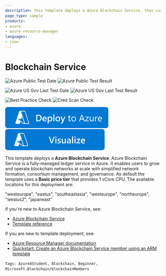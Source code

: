 ```yaml
---
description: This template deploys a Azure Blockchain Service, that currently provides support for the Ethereum Quorum ledger using the IBFT consensus mechanism.
page_type: sample
products:
- azure
- azure-resource-manager
languages:
- json
---
```

# Blockchain Service

![Azure Public Test Date](https://azurequickstartsservice.blob.core.windows.net/badges/quickstarts/microsoft.blockchain/blockchain-asaservice/PublicLastTestDate.svg)
![Azure Public Test Result](https://azurequickstartsservice.blob.core.windows.net/badges/quickstarts/microsoft.blockchain/blockchain-asaservice/PublicDeployment.svg)

![Azure US Gov Last Test Date](https://azurequickstartsservice.blob.core.windows.net/badges/quickstarts/microsoft.blockchain/blockchain-asaservice/FairfaxLastTestDate.svg)
![Azure US Gov Last Test Result](https://azurequickstartsservice.blob.core.windows.net/badges/quickstarts/microsoft.blockchain/blockchain-asaservice/FairfaxDeployment.svg)

![Best Practice Check](https://azurequickstartsservice.blob.core.windows.net/badges/quickstarts/microsoft.blockchain/blockchain-asaservice/BestPracticeResult.svg)
![Cred Scan Check](https://azurequickstartsservice.blob.core.windows.net/badges/quickstarts/microsoft.blockchain/blockchain-asaservice/CredScanResult.svg)

[![Deploy To Azure](https://raw.githubusercontent.com/Azure/azure-quickstart-templates/master/1-CONTRIBUTION-GUIDE/images/deploytoazure.svg?sanitize=true)](https://portal.azure.com/#create/Microsoft.Template/uri/https%3A%2F%2Fraw.githubusercontent.com%2FAzure%2Fazure-quickstart-templates%2Fmaster%2Fquickstarts%2Fmicrosoft.blockchain%2Fblockchain-asaservice%2Fazuredeploy.json)  [![Visualize](https://raw.githubusercontent.com/Azure/azure-quickstart-templates/master/1-CONTRIBUTION-GUIDE/images/visualizebutton.svg?sanitize=true)](http://armviz.io/#/?load=https%3A%2F%2Fraw.githubusercontent.com%2FAzure%2Fazure-quickstart-templates%2Fmaster%2Fquickstarts%2Fmicrosoft.blockchain%2Fblockchain-asaservice%2Fazuredeploy.json)

This template deploys a **Azure Blockchain Service**. Azure Blockchain Service is a fully-managed ledger service in Azure. It enables users to grow and operate blockchain networks at scale with simplified network formation, consortium management, and governance. As default the template uses a **Basic price tier** that provides 1 vCore CPU. The available locations for this deployment are:

"westeurope",
"eastus",
"southeastasia",
"westeurope",
"northeurope",
"westus2",
"japaneast"

If you're new to Azure Blockchain Service, see:

- [Azure Blockchain Service](https://azure.microsoft.com/services/blockchain-service/)
- [Template reference](https://docs.microsoft.com/azure/templates/microsoft.compute/allversions)

If you are new to template deployment, see:

- [Azure Resource Manager documentation](https://docs.microsoft.com/azure/azure-resource-manager/)
- [Quickstart: Create an Azure Blockchain Service member using an ARM template](https://docs.microsoft.com/azure/blockchain/service/create-member-template)

`Tags: Azure4Student, Blockchain, Beginner, Microsoft.Blockchain/blockchainMembers`
